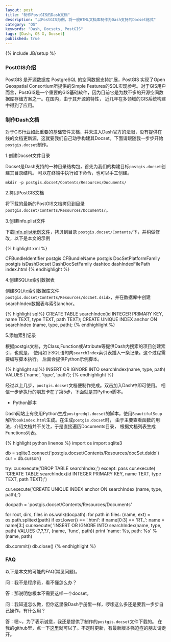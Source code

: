 ```yaml
---
layout: post
title: "制作PostGIS的Dash文档"
description: "以PostGIS为例，将一般HTML文档库制作为Dash支持的Docset格式"
category: "OS"
keywords: "Dash, Docsets, PostGIS"
tags: [Dash, OS X, Docset]
published: true
---
```

{% include JB/setup %}

### PostGIS介绍

PostGIS 是开源数据库 PostgreSQL 的空间数据支持扩展，PostGIS 实现了Open Geospatial Consortium所提供的Simple Features的SQL实现参考。对于GIS用户而言，PostGIS是一个重要的GIS基础软件，因为目前它是为数不多的开源空间数据库存储方案之一。在国内，由于其开源的特性，
近几年在多领域的GIS系统构建中得到了应用。

### 制作Dash文档

对于GIS行业如此重要的基础软件文档，并未进入Dash官方的法眼，没有提供在线的文档更新源，这就要我们自己动手构建其Docset。下面请跟随我一步步开始<code>postgis.docset</code>制作。

1.创建Docset文件目录

Docset是Dash支持的一种目录结构包，首先为我们的构建目标<code>postgis.docset</code>创建其目录结构。
可以在终端中执行如下命令，也可以手工创建。

    mkdir -p postgis.docset/Contents/Resources/Documents/

2.拷贝PostGIS文档

将下载的最新的PostGIS文档拷贝到目录<code>postgis.docset/Contents/Resources/Documents/</code>。

3.创建Info.plist文件

下载[Info.plist示例文件](http://kapeli.com/dash_resources/Info.plist)，拷贝到目录
<code>postgis.docset/Contents/</code>下，并稍做修改，以下是本文的示例

{% highlight xml %}
<?xml version="1.0" encoding="UTF-8"?>
<!DOCTYPE plist PUBLIC "-//Apple//DTD PLIST 1.0//EN" "http://www.apple.com/DTDs/PropertyList-1.0.dtd">
<plist version="1.0">
<dict>
    <key>CFBundleIdentifier</key>
    <string>postgis</string>
    <key>CFBundleName</key>
    <string>postgis</string>
    <key>DocSetPlatformFamily</key>
    <string>postgis</string>
    <key>isDashDocset</key>
    <true/>
    <key>DashDocSetFamily</key>
    <string>dashtoc</string>
    <key>dashIndexFilePath</key>
    <string>index.html</string>
</dict>
</plist>
{% endhighlight %}

4.创建SQLite索引数据表

创建SQLite索引数据库文件<code>postgis.docset/Contents/Resources/docSet.dsidx</code>，并在数据库中创建searchIndex数据表与索引anchor。

{% highlight sql%}
CREATE TABLE searchIndex(id INTEGER PRIMARY KEY, name TEXT, type TEXT, path TEXT);
CREATE UNIQUE INDEX anchor ON searchIndex (name, type, path);
{% endhighlight %}

5.添加索引记录

根据postgis文档，为Class,Function或Attribute等提供Dash内搜索的项目创建索引，也就是，
使用如下SQL语句向<code>searchIndex</code>索引表插入一条记录。这个过程需要编写脚本执行。
后面会提供Python示例脚本。

{% highlight sql%}
INSERT OR IGNORE INTO searchIndex(name, type, path) VALUES ('name', 'type', 'path');
{% endhighlight %}

经过以上几步，<code>postgis.docset</code>文档便制作完成。双击加入Dash中即可使用。
相信一步步执行的朋友卡在了第5步，下面就是其Python脚本。

* Python脚本

Dash网站上有使用Python生成`postgredql.docset`的脚本，使用`BeautifulSoup`解析`bookindex.html`生成。在生成`postgis.docset`时，
由于主要查看函数的用法，介绍文档并不关注，于是直接遍历Documents目录，
根据文档列表生成Functions列表。

{% highlight python linenos %}
import os
import sqlite3

db = sqlite3.connect('postgis.docset/Contents/Resources/docSet.dsidx')
cur = db.cursor()

try:
    cur.execute('DROP TABLE searchIndex;')
except:
    pass
cur.execute(
    'CREATE TABLE searchIndex(id INTEGER PRIMARY KEY, name TEXT, type TEXT, path TEXT);')

cur.execute('CREATE UNIQUE INDEX anchor ON searchIndex (name, type, path);')

docpath = 'postgis.docset/Contents/Resources/Documents'

for root, dirs, files in os.walk(docpath):
    for path in files:
        (name, ext) = os.path.splitext(path)
        if ext.lower() == '.html':
            if name[0:3] == 'RT_':
                name = name[3:]
            cur.execute(
                'INSERT OR IGNORE INTO searchIndex(name, type, path) VALUES (?,?,?)', (name, 'func', path))
            print 'name: %s, path: %s' % (name, path)

db.commit()
db.close()
{% endhighlight %}


### FAQ
以下是本文的可能的FAQ(常见问题)。

问：我不是程序员，看不懂怎么办？

答：那说明您根本不需要这样一个docset。

问：我知道怎么做，但你这里像Dash手册里一样，啰嗦这么多还是要我一步步自己操作，有什么用？

答：嗯~，为了表示诚意，我还是提供了制作的<code>postgis.docset</code>文件下载的。
在我的github里，点一下[这里](https://github.com/sw897/docset_postgis)就可以了。不定时更新，有最新版本强迫症的朋友请走开。








